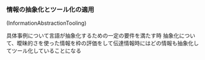 ### 情報の抽象化とツール化の適用
(InformationAbstractionTooling)

具体事例について言語が抽象化するための一定の要件を満たす時
抽象化について、曖昧的さを使った情報を枠の評価をして伝達情報時にはどの情報も抽象化してツール化していることになる
